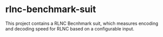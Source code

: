 # rlnc-benchmark-suit
This project contains a RLNC Becnhmark suit, which measures encoding and decoding speed for RLNC based on a configurable input.

